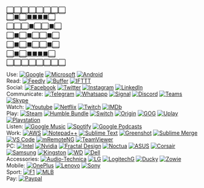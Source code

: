 [⬜️⬜️⬜️⬜️⬜️⬜️⬜️⬜️<br/>
⬜️⬛️⬜️⬛️⬛️⬛️⬛️⬜️<br/>
⬜️⬜️⬜️⬛️⬜️⬜️⬛️⬜️<br/>
⬜️⬛️⬜️⬛️⬜️⬜️⬛️⬜️<br/>
⬜️⬛️⬜️⬛️⬜️⬜️⬛️⬜️<br/>
⬜️⬛️⬜️⬛️⬛️⬛️⬛️⬜️<br/>
⬜️⬜️⬜️⬜️⬜️⬜️⬜️⬜️<br/>](https://jasonycw.github.io/secret/stuff.html)

Use: 
[![Google](https://s2.googleusercontent.com/s2/favicons?domain_url=https%3A%2F%2Fgoogle.com)](https://www.google.com/)
[![Microsoft](https://s2.googleusercontent.com/s2/favicons?domain_url=https%3A%2F%2Fmicrosoft.com)](https://www.microsoft.com/)
[![Android](https://s2.googleusercontent.com/s2/favicons?domain_url=https%3A%2F%2Fandroid.com)](https://www.android.com/)
<br/>
Read:
[![Feedly](https://s2.googleusercontent.com/s2/favicons?domain_url=https%3A%2F%2Ffeedly.com)](https://feedly.com/)
[![Buffer](https://s2.googleusercontent.com/s2/favicons?domain_url=https%3A%2F%2Fbuffer.com)](https://buffer.com/)
[![IFTTT](https://s2.googleusercontent.com/s2/favicons?domain_url=https%3A%2F%2Fifttt.com)](https://ifttt.com/)
<br/>
Social:
[![Facebook](https://s2.googleusercontent.com/s2/favicons?domain_url=https%3A%2F%2Ffacebook.com)](https://www.facebook.com/?sk=h_chr)
[![Twitter](https://s2.googleusercontent.com/s2/favicons?domain_url=https%3A%2F%2Ftwitter.com)](https://twitter.com/)
[![Instagram](https://s2.googleusercontent.com/s2/favicons?domain_url=https%3A%2F%2Finstagram.com)](https://www.instagram.com/)
[![LinkedIn](https://s2.googleusercontent.com/s2/favicons?domain_url=https%3A%2F%2Flinkedin.com)](https://www.linkedin.com/feed/)
<br/>
Communicate:
[![Telegram](https://s2.googleusercontent.com/s2/favicons?domain_url=https%3A%2F%2Ftelegram.org)](https://web.telegram.org/)
[![Whatsapp](https://s2.googleusercontent.com/s2/favicons?domain_url=https%3A%2F%2Fwhatsapp.com)](https://www.whatsapp.com/)
[![Signal](https://s2.googleusercontent.com/s2/favicons?domain_url=https%3A%2F%2Fsignal.org)](https://signal.org/)
[![Discord](https://s2.googleusercontent.com/s2/favicons?domain_url=https%3A%2F%2Fdiscord.com)](https://discord.com/)
[![Teams](https://s2.googleusercontent.com/s2/favicons?domain_url=https%3A%2F%2Fteams.microsoft.com)](https://teams.microsoft.com/)
[![Skype](https://s2.googleusercontent.com/s2/favicons?domain_url=https%3A%2F%2Fskype.com)](https://www.skype.com/)
<br/>
Watch:
[![Youtube](https://s2.googleusercontent.com/s2/favicons?domain_url=https%3A%2F%2Fyoutube.com)](https://www.youtube.com/feed/subscriptions/)
[![Netflix](https://s2.googleusercontent.com/s2/favicons?domain_url=https%3A%2F%2Fnetflix.com)](https://www.netflix.com/)
[![Twitch](https://s2.googleusercontent.com/s2/favicons?domain_url=https%3A%2F%2Fwww.twitch.tv)](https://www.twitch.tv/directory/following)
[![IMDb](https://s2.googleusercontent.com/s2/favicons?domain_url=https%3A%2F%2Fimdb.com)](https://www.imdb.com/)
<br/>
Play:
[![Steam](https://s2.googleusercontent.com/s2/favicons?domain_url=https%3A%2F%2Fsteamcommunity.com)](http://store.steampowered.com/)
[![Humble Bundle](https://s2.googleusercontent.com/s2/favicons?domain_url=https%3A%2F%2Fhumblebundle.com)](https://www.humblebundle.com/)
[![Switch](https://s2.googleusercontent.com/s2/favicons?domain_url=https%3A%2F%2Fnintendo.com)](https://www.nintendo.com/)
[![Origin](https://s2.googleusercontent.com/s2/favicons?domain_url=https%3A%2F%2Fwww.origin.com)](https://www.origin.com/)
[![GOG](https://s2.googleusercontent.com/s2/favicons?domain_url=https%3A%2F%2Fgog.com)](https://www.gog.com/)
[![Uplay](https://s2.googleusercontent.com/s2/favicons?domain_url=https%3A%2F%2Fuplay.ubisoft.com)](https://uplay.ubisoft.com/)
[![Playstation](https://s2.googleusercontent.com/s2/favicons?domain_url=https%3A%2F%2Fplaystation.com)](https://store.playstation.com/)
<br/>
Listen:
[![Google Music](https://s2.googleusercontent.com/s2/favicons?domain_url=https%3A%2F%2Fplay.google.com/music)](https://play.google.com/music/)
[![Spotify](https://s2.googleusercontent.com/s2/favicons?domain_url=https%3A%2F%2Fspotify.com)](https://open.spotify.com/)
[![Google Podcasts](https://s2.googleusercontent.com/s2/favicons?domain_url=https%3A%2F%2Fpodcasts.google.com)](https://podcasts.google.com/)
<br/>
Work:
[![AWS](https://s2.googleusercontent.com/s2/favicons?domain_url=https%3A%2F%2Faws.amazon.com)](https://aws.amazon.com/)
[![Notepad++](https://s2.googleusercontent.com/s2/favicons?domain_url=https%3A%2F%2Fnotepad-plus-plus.org)](https://notepad-plus-plus.org/)
[![Sublime Text](https://s2.googleusercontent.com/s2/favicons?domain_url=https%3A%2F%2Fsublimetext.com)](https://www.sublimetext.com/)
[![Greenshot](https://s2.googleusercontent.com/s2/favicons?domain_url=https%3A%2F%2Fgetgreenshot.org)](https://getgreenshot.org/)
[![Sublime Merge](https://s2.googleusercontent.com/s2/favicons?domain_url=https%3A%2F%2Fsublimemerge.com)](https://www.sublimemerge.com/)
[![VS Code](https://s2.googleusercontent.com/s2/favicons?domain_url=https%3A%2F%2Fcode.visualstudio.com)](https://code.visualstudio.com/)
[![mRemoteNG](https://s2.googleusercontent.com/s2/favicons?domain_url=https%3A%2F%2Fmremoteng.org)](https://mremoteng.org/)
[![TeamViewer](https://s2.googleusercontent.com/s2/favicons?domain_url=https%3A%2F%2Fteamviewer.com)](https://www.teamviewer.com/)
<br/>
PC:
[![Intel](https://s2.googleusercontent.com/s2/favicons?domain_url=https%3A%2F%2Fintel.com)](https://www.intel.com/)
[![Nvidia](https://s2.googleusercontent.com/s2/favicons?domain_url=https%3A%2F%2Fnvidia.com)](https://www.nvidia.com/)
[![Fractal Design](https://s2.googleusercontent.com/s2/favicons?domain_url=https%3A%2F%2Ffractal-design.com)](https://www.fractal-design.com/)
[![Noctua](https://s2.googleusercontent.com/s2/favicons?domain_url=https%3A%2F%2Fnoctua.at)](https://noctua.at/)
[![ASUS](https://s2.googleusercontent.com/s2/favicons?domain_url=https%3A%2F%2Fwww.asus.com)](https://www.asus.com/ROG-Republic-Of-Gamers/)
[![Corsair](https://s2.googleusercontent.com/s2/favicons?domain_url=https%3A%2F%2Fcorsair.com)](https://www.corsair.com/)
[![Samsung](https://s2.googleusercontent.com/s2/favicons?domain_url=https%3A%2F%2Fsamsung.com)](https://www.samsung.com/ssd/)
[![Kingston](https://s2.googleusercontent.com/s2/favicons?domain_url=https%3A%2F%2Fkingston.com)](https://www.kingston.com/ssd)
[![WD](https://s2.googleusercontent.com/s2/favicons?domain_url=https%3A%2F%2Fwww.westerndigital.com)](https://www.westerndigital.com/products/internal-drives)
[![Dell](https://s2.googleusercontent.com/s2/favicons?domain_url=https%3A%2F%2Fdell.com)](https://www.dell.com/)
<br/>
Accessories:
[![Audio-Technica](https://s2.googleusercontent.com/s2/favicons?domain_url=https%3A%2F%2Faudio-technica.com)](https://www.audio-technica.com/)
[![LG](https://s2.googleusercontent.com/s2/favicons?domain_url=https%3A%2F%2Flg.com)](https://www.lg.com/tv)
[![LogitechG](https://s2.googleusercontent.com/s2/favicons?domain_url=https%3A%2F%2Fwww.logitechg.com)](https://www.logitechg.com/products/gaming-mice.html)
[![Ducky](https://s2.googleusercontent.com/s2/favicons?domain_url=https%3A%2F%2Fduckychannel.com.tw)](https://www.duckychannel.com.tw/)
[![Zowie](https://s2.googleusercontent.com/s2/favicons?domain_url=https%3A%2F%2Fzowie.benq.com)](https://zowie.benq.com/)
<br/>
Mobile:
[![OnePlus](https://s2.googleusercontent.com/s2/favicons?domain_url=https%3A%2F%2Foneplus.com)](https://www.oneplus.com/)
[![Lenovo](https://s2.googleusercontent.com/s2/favicons?domain_url=https%3A%2F%2Flenovo.com)](https://www.lenovo.com/)
[![Sony](https://s2.googleusercontent.com/s2/favicons?domain_url=https%3A%2F%2Fsony.com)](https://www.sony.com/electronics/compact-cameras/)
<br/>
Sport:
[![F1](https://s2.googleusercontent.com/s2/favicons?domain_url=https%3A%2F%2Fformula1.com)](https://www.formula1.com/)
[![MLB](https://s2.googleusercontent.com/s2/favicons?domain_url=https%3A%2F%2Fmlb.com)](https://www.formula1.com/)
<br/>
Pay:
[![Paypal](https://s2.googleusercontent.com/s2/favicons?domain_url=https%3A%2F%2Fpaypal.com)](https://www.paypal.me/jasonycw)



<!--
**jasonycw/jasonycw** is a ✨ _special_ ✨ repository because its `README.md` (this file) appears on your GitHub profile.

Here are some ideas to get you started:

- 🔭 I’m currently working on ...
- 🌱 I’m currently learning ...
- 👯 I’m looking to collaborate on ...
- 🤔 I’m looking for help with ...
- 💬 Ask me about ...
- 📫 How to reach me: ...
- 😄 Pronouns: ...
- ⚡ Fun fact: ...
-->
